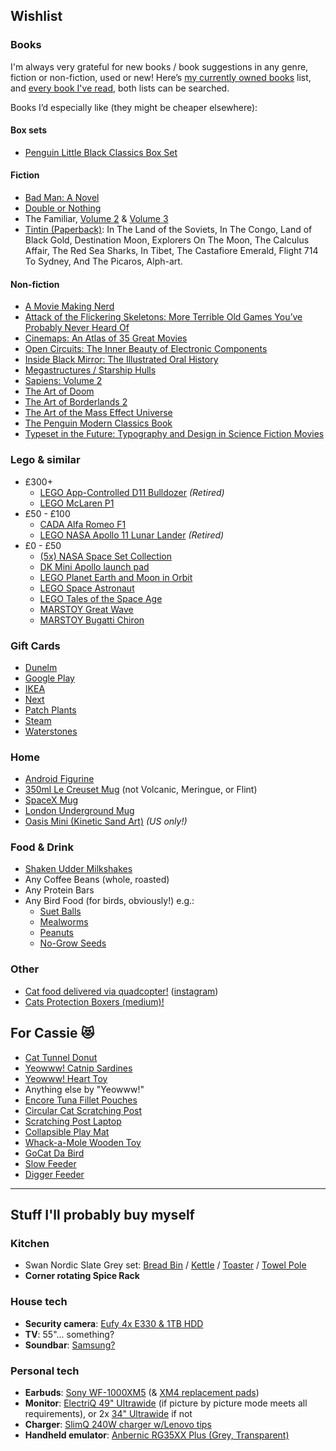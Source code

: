 ## Wishlist

### Books

I'm always very grateful for new books / book suggestions in any genre, fiction or non-fiction, used or new! Here’s [my currently owned books](https://www.goodreads.com/review/list/29398258-jake-lee?shelf=own) list, and [every book I've read](https://www.goodreads.com/review/list/29398258-jake-lee?ref=nav_mybooks&shelf=read), both lists can be searched.

Books I’d especially like (they might be cheaper elsewhere):

#### Box sets

- [Penguin Little Black Classics Box Set](https://www.amazon.co.uk/dp/0141398876/)

#### Fiction

- [Bad Man: A Novel](https://www.amazon.co.uk/dp/0385542925/)
- [Double or Nothing](https://www.amazon.co.uk/Double-Nothing-Real-Fictitious-Discourse/dp/1573660752/)
- The Familiar, [Volume 2](https://www.amazon.co.uk/Familiar-2-Into-Forest/dp/0375714960/) & [Volume 3](https://www.amazon.co.uk/Familiar-3-Honeysuckle-Pain/dp/0375714987/)
- [Tintin (Paperback)](https://www.tintin.com/en/albums): In The Land of the Soviets, In The Congo, Land of Black Gold, Destination Moon, Explorers On The Moon, The Calculus Affair, The Red Sea Sharks, In Tibet, The Castafiore Emerald, Flight 714 To Sydney, And The Picaros, Alph-art.

#### Non-fiction

- [A Movie Making Nerd](https://www.amazon.co.uk/dp/B0BMF3VHQY/)
- [Attack of the Flickering Skeletons: More Terrible Old Games You’ve Probably Never Heard Of](https://www.amazon.co.uk/dp/1783524138/)
- [Cinemaps: An Atlas of 35 Great Movies](https://www.amazon.co.uk/dp/1594749892/)
- [Open Circuits: The Inner Beauty of Electronic Components](https://www.amazon.co.uk/dp/1718502346/)
- [Inside Black Mirror: The Illustrated Oral History](https://www.amazon.co.uk/dp/1529102588/)
- [Megastructures / Starship Hulls](https://artofsoulburn.gumroad.com/)
- [Sapiens: Volume 2](https://www.amazon.co.uk/dp/1787333760)
- [The Art of Doom](https://www.amazon.co.uk/dp/1616559349/)
- [The Art of Borderlands 2](https://www.amazon.co.uk/dp/0744014379)
- [The Art of the Mass Effect Universe](https://www.amazon.co.uk/dp/1595827684/)
- [The Penguin Modern Classics Book](https://www.amazon.co.uk/dp/0241441609)
- [Typeset in the Future: Typography and Design in Science Fiction Movies](https://www.amazon.co.uk/dp/1419727141/)

### Lego & similar

- £300+
  - [LEGO App-Controlled D11 Bulldozer](https://www.lego.com/en-gb/product/app-controlled-cat-d11-bulldozer-42131) _(Retired)_
  - [LEGO McLaren P1](https://www.lego.com/en-gb/product/mclaren-p1-42172)
- £50 - £100
  - [CADA Alfa Romeo F1](https://www.yourwobb.com/collections/cada/products/cada-c64005-alfa-romeo-f1-team-orlen-c42-2022?variant=43122022023324)
  - [LEGO NASA Apollo 11 Lunar Lander](https://www.lego.com/en-gb/product/nasa-apollo-11-lunar-lander-10266) _(Retired)_
- £0 - £50
  - [(5x) NASA Space Set Collection](https://decadastore.com/products/cada-nasa-space-set-c56041w-c56046w)
  - [DK Mini Apollo launch pad](https://www.yourwobb.com/collections/aerospace-series/products/dk-7022-mini-apollo-launch-pad-and-rocket?variant=39916665274524)
  - [LEGO Planet Earth and Moon in Orbit](https://www.lego.com/en-gb/product/planet-earth-and-moon-in-orbit-42179)
  - [LEGO Space Astronaut](https://www.lego.com/en-gb/product/space-astronaut-31152)
  - [LEGO Tales of the Space Age](https://www.lego.com/en-gb/product/tales-of-the-space-age-21340)
  - [MARSTOY Great Wave](https://www.marstoy.net/products/the-hokusai-the-great-wave)
  - [MARSTOY Bugatti Chiron](https://www.marstoy.net/products/the-bugatti-chiron)

### Gift Cards

- [Dunelm](https://www.dunelm.com/info/gift-cards)
- [Google Play](https://www.amazon.co.uk/dp/B07Y3JB99B/)
- [IKEA](https://giftcard.ikea.co.uk/)
- [Next](https://www4.next.co.uk/gift-cards)
- [Patch Plants](https://www.patchplants.com/gb/en/vouchers/patch-9/)
- [Steam](https://help.steampowered.com/en/faqs/view/5BB2-E986-A733-CF0E#:~:text=Media%20Markt-,UK,-Argos)
- [Waterstones](https://www.waterstonesgiftcards.com/product-category/gift-cards/)

### Home

- [Android Figurine](https://your.merch.google/android-figurine.html)
- [350ml Le Creuset Mug](https://www.amazon.co.uk/dp/B07M6FJ4DM/) (not Volcanic, Meringue, or Flint)
- [SpaceX Mug](https://shop.nasaspaceflight.com/products/texas-tank-watchers-22-mug)
- [London Underground Mug](https://www.ltmuseumshop.co.uk/homeware/category/mugs-cups/tube-lines-mug)
- [Oasis Mini (Kinetic Sand Art)](https://grounded.so/products/oasis-mini) *(US only!)*

### Food & Drink

- [Shaken Udder Milkshakes](https://shakenudder.com/product/3-cases-30-x-330ml-bottles)
- Any Coffee Beans (whole, roasted)
- Any Protein Bars
- Any Bird Food (for birds, obviously!) e.g.:
    - [Suet Balls](https://www.amazon.co.uk/Suet-Shop-Standard-Energy-Protein/dp/B0CP65DCVZ/)
    - [Mealworms](https://www.amazon.co.uk/Premium-Dried-Mealworms-5-Litre/dp/B086CC8D6R/)
    - [Peanuts](https://www.amazon.co.uk/Garden-Ting-Premium-Peanut-Kernels/dp/B08MF1HS7G/)
    - [No-Grow Seeds](https://www.amazon.co.uk/Extra-Select-grow-Wild-Bucket/dp/B07Z2M6N8G/)

### Other

- [Cat food delivered via quadcopter!](https://www.patreon.com/ProhorTv/shop/your-logo-on-quadcopter-252718) ([instagram](https://www.instagram.com/prohor.tv/))
- [Cats Protection Boxers (medium)!](https://www.myoddballs.com/products/cats-protection-2024-mens-boxer-shorts)

## For Cassie 😻

- [Cat Tunnel Donut](https://www.amazon.co.uk/dp/B08CDSPYNW/)
- [Yeowww! Catnip Sardines](https://www.amazon.co.uk/dp/B00198RKEG/)
- [Yeowww! Heart Toy](https://www.amazon.co.uk/dp/B001SGEF4M/)
- Anything else by "Yeowww!"
- [Encore Tuna Fillet Pouches](https://www.amazon.co.uk/dp/B005QMUL9W/)
- [Circular Cat Scratching Post](https://www.amazon.co.uk/dp/B083LZBHM9)
- [Scratching Post Laptop](https://www.amazon.co.uk/dp/B00ZFSFOO4)
- [Collapsible Play Mat](https://www.amazon.co.uk/dp/B07F2G7ZHT)
- [Whack-a-Mole Wooden Toy](https://www.amazon.co.uk/dp/B07RKWFRVF/)
- [GoCat Da Bird](https://www.amazon.co.uk/dp/B000F9JJJE/)
- [Slow Feeder](https://www.amazon.co.uk/dp/B00EB4IV2A/)
- [Digger Feeder](https://www.amazon.co.uk/dp/B015P13QMM/)

---

## Stuff I'll probably buy myself

### Kitchen

- Swan Nordic Slate Grey set: [Bread Bin](https://www.amazon.co.uk/Swan-SWKA17512GRYN-Nordic-Scandi-Cutting/dp/B07WTQVW4K) / [Kettle](https://www.amazon.co.uk/Swan-SK14610GRYN-Nordic-Kettle-Housing/dp/B07HXD9HBZ/) / [Toaster](https://www.amazon.co.uk/Swan-ST14620GRYN-Slice-Nordic-Toaster/dp/B07HX5QW15/) / [Towel Pole](https://shop.swan-brand.co.uk/products/nordic-towel-pole-with-bamboo-base)
- **Corner rotating Spice Rack**

### House tech

- **Security camera**: [Eufy 4x E330 & 1TB HDD](https://uk.eufy.com/products/e8600323)
- **TV**: 55"... something?
- **Soundbar**: [Samsung?](https://www.amazon.co.uk/Samsung-Q600C-3-1-2ch-Soundbar-Speaker/dp/B0BXQ2HYSL)

### Personal tech

- **Earbuds**: [Sony WF-1000XM5](https://www.amazon.co.uk/gp/product/B0C4TLFZSZ) (& [XM4 replacement pads](https://www.amazon.co.uk/SOULWIT-Replacement-WH-1000XM4-Canceling-Headphones-Black/dp/B09BW32ZCZ/))
- **Monitor**: [ElectriQ 49" Ultrawide](https://www.laptopsdirect.co.uk/electriq-49-qled-5k-uwhd-120hz-curved-monitor-eiq-49cv5uwd120fshqa/version.asp?wgu=272145_1293805_17045396036286_f5d3ab10c2) (if picture by picture mode meets all requirements), or 2x [34" Ultrawide](https://www.currys.co.uk/products/acer-cz342cur-wide-quad-hd-34-curved-va-lcd-monitor-black-10251643.html) if not
- **Charger**: [SlimQ 240W charger w/Lenovo tips](https://slimq.life/products/240w-dc-usb-c-gan-charger?variant=40122889601206)
- **Handheld emulator**: [Anbernic RG35XX Plus (Grey, Transparent)](https://anbernic.com/products/rg35xx-plus?variant=44462924923137)
